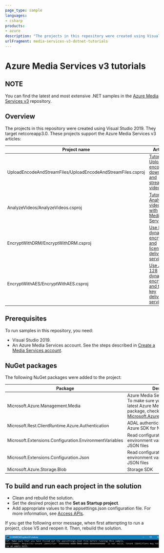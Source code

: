 ```yaml
---
page_type: sample
languages:
- csharp
products:
- azure
description: "The projects in this repository were created using Visual Studio 2019. They target netcoreapp3.0. "
urlFragment: media-services-v3-dotnet-tutorials
---
```


# Azure Media Services v3 tutorials 

## NOTE
 
You can find the latest and most extensive .NET samples in the [Azure Media Services v3](https://github.com/Azure-Samples/media-services-v3-dotnet) repository.

## Overview

The projects in this repository were created using Visual Studio 2019. They target netcoreapp3.0. These projects support the Azure Media Services v3 articles:

|Project name|Article|
|---|---|
|UploadEncodeAndStreamFiles/UploadEncodeAndStreamFiles.csproj|[Tutorial: Upload, encode, download, and stream videos](https://docs.microsoft.com/azure/media-services/latest/stream-files-tutorial-with-api)|
|AnalyzeVideos/AnalyzeVideos.csproj|[Tutorial: Analyze videos with Media Services](https://docs.microsoft.com/azure/media-services/latest/analyze-videos-tutorial-with-api)|
|EncryptWithDRM/EncryptWithDRM.csproj|[Use DRM dynamic encryption and license delivery service](https://docs.microsoft.com/azure/media-services/latest/protect-with-drm)|
|EncryptWithAES/EncryptWithAES.csproj|[Use AES-128 dynamic encryption and the key delivery service](https://docs.microsoft.com/azure/media-services/latest/protect-with-aes128)|

## Prerequisites

To run samples in this repository, you need:

* Visual Studio 2019.  
* An Azure Media Services account. See the steps described in [Create a Media Services account](https://docs.microsoft.com/azure/media-services/latest/create-account-cli-quickstart).

## NuGet packages 

The following NuGet packages were added to the project: 

|Package|Description|
|---|---|
|Microsoft.Azure.Management.Media|Azure Media Services SDK. <br/>To make sure you are using the latest Azure Media Services package, check [Microsoft.Azure.Management.Media](https://www.nuget.org/packages/Microsoft.Azure.Management.Media).|
|Microsoft.Rest.ClientRuntime.Azure.Authentication|ADAL authentication library for Azure SDK for NET|
|Microsoft.Extensions.Configuration.EnvironmentVariables|Read configuration values from environment variables and local JSON files|
|Microsoft.Extensions.Configuration.Json|Read configuration values from environment variables and local JSON files
|Microsoft.Azure.Storage.Blob|Storage SDK|

## To build and run each project in the solution

* Clean and rebuild the solution.
* Set the desired project as the **Set as Startup project**.
* Add appropriate values to the appsettings.json configuration file. For more information, see [Access APIs](https://docs.microsoft.com/azure/media-services/latest/access-api-cli-how-to).

If you get the following error message, when first attempting to run a project, close VS and reopen it. Then, rebuild the solution.  

![VS 2017 error](VS2017error.png)
